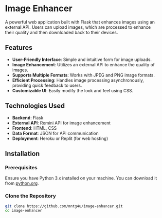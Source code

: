 # Image Enhancer

A powerful web application built with Flask that enhances images using an external API. Users can upload images, which are processed to enhance their quality and then downloaded back to their devices.

## Features

- **User-Friendly Interface**: Simple and intuitive form for image uploads.
- **Image Enhancement**: Utilizes an external API to enhance the quality of images.
- **Supports Multiple Formats**: Works with JPEG and PNG image formats.
- **Efficient Processing**: Handles image processing asynchronously, providing quick feedback to users.
- **Customizable UI**: Easily modify the look and feel using CSS.

## Technologies Used

- **Backend**: Flask
- **External API**: Remini API for image enhancement
- **Frontend**: HTML, CSS
- **Data Format**: JSON for API communication
- **Deployment**: Heroku or Replit (for web hosting)

## Installation

### Prerequisites

Ensure you have Python 3.x installed on your machine. You can download it from [python.org](https://www.python.org/downloads/).

### Clone the Repository

```bash
git clone https://github.com/mntg4u/image-enhancer.git
cd image-enhancer
